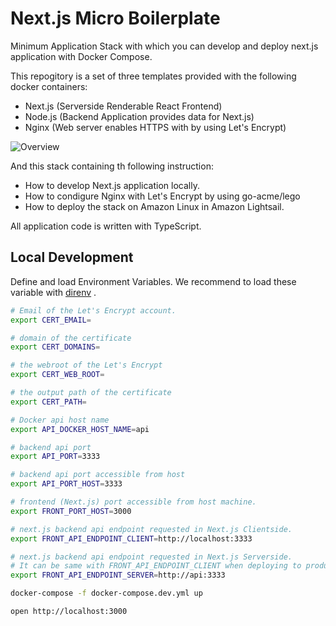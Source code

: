 # Next.js Micro Boilerplate

Minimum Application Stack with which you can develop and deploy next.js application with Docker Compose.

This repogitory is a set of three templates provided with the following docker containers:

* Next.js (Serverside Renderable React Frontend) 
* Node.js (Backend Application provides data for Next.js)
* Nginx (Web server enables HTTPS with by using Let's Encrypt)


![Overview](https://user-images.githubusercontent.com/3450879/85508415-fb5abc80-b62e-11ea-9c40-b38a81141e44.jpg)


And this stack containing th following instruction:

* How to develop Next.js application locally.
* How to condigure Nginx with Let's Encrypt by using go-acme/lego
* How to deploy the stack on Amazon Linux in Amazon Lightsail.

All application code is written with TypeScript.

## Local Development

Define and load Environment Variables. We recommend to load these variable with [direnv](https://github.com/direnv/direnv) .

```bash
# Email of the Let's Encrypt account.
export CERT_EMAIL=

# domain of the certificate
export CERT_DOMAINS=

# the webroot of the Let's Encrypt
export CERT_WEB_ROOT=

# the output path of the certificate
export CERT_PATH=

# Docker api host name
export API_DOCKER_HOST_NAME=api

# backend api port
export API_PORT=3333

# backend api port accessible from host
export API_PORT_HOST=3333

# frontend (Next.js) port accessible from host machine.
export FRONT_PORT_HOST=3000

# next.js backend api endpoint requested in Next.js Clientside.
export FRONT_API_ENDPOINT_CLIENT=http://localhost:3333

# next.js backend api endpoint requested in Next.js Serverside.
# It can be same with FRONT_API_ENDPOINT_CLIENT when deploying to production.
export FRONT_API_ENDPOINT_SERVER=http://api:3333
```

```bash
docker-compose -f docker-compose.dev.yml up 
```

```bash
open http://localhost:3000
```


